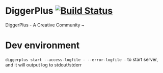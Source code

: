 # DiggerPlus [![Build Status](https://travis-ci.org/DiggerPlus/DiggerPlus.svg?branch=master)](https://travis-ci.org/DiggerPlus/DiggerPlus)
DiggerPlus - A Creative Community ~


# Dev environment

`diggerplus start --access-logfile - --error-logfile -` to start server, and
it will output log to stdout/stderr
